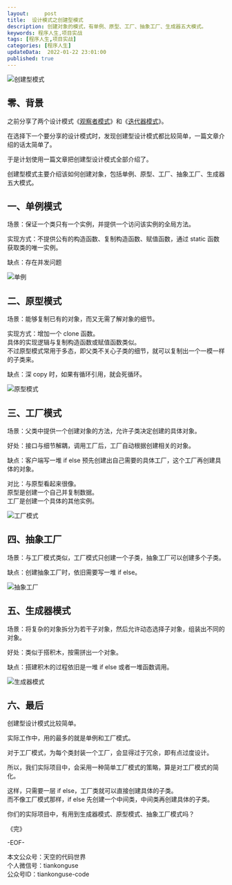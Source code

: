 ```yaml
---   
layout:     post  
title:  设计模式之创建型模式     
description: 创建对象的模式，有单例、原型、工厂、抽象工厂、生成器五大模式。  
keywords: 程序人生,项目实战  
tags: [程序人生,项目实战]    
categories: [程序人生]  
updateData:  2022-01-22 23:01:00  
published: true  
---  
```




![创建型模式](https://res2022.tiankonguse.com/images/2022/01/24/006.png) 


## 零、背景  


之前分享了两个设计模式《[观察者模式](https://mp.weixin.qq.com/s/jwjkkRQjQUoV49jQumViuw)》和《[迭代器模式](https://mp.weixin.qq.com/s/cRIzY0s-GDGxXnNRbLgk7A)》。  


在选择下一个要分享的设计模式时，发现创建型设计模式都比较简单，一篇文章介绍的话太简单了。  


于是计划使用一篇文章把创建型设计模式全部介绍了。  


创建型模式主要介绍该如何创建对象，包括单例、原型、工厂、抽象工厂、生成器五大模式。  


## 一、单例模式


场景：保证一个类只有一个实例，并提供一个访问该实例的全局方法。  


实现方式：不提供公有的构造函数、复制构造函数、赋值函数，通过 static 函数获取类的唯一实例。  


缺点：存在并发问题    


![单例](https://res2022.tiankonguse.com/images/2022/01/24/001.png)  

  


## 二、原型模式


场景：能够复制已有的对象，而又无需了解对象的细节。  


实现方式：增加一个 clone 函数。  
具体的实现逻辑与复制构造函数或赋值函数类似。  
不过原型模式常用于多态，即父类不关心子类的细节，就可以复制出一个一模一样的子类来。  


缺点：深 copy 时，如果有循环引用，就会死循环。  


![原型模式](https://res2022.tiankonguse.com/images/2022/01/24/002.png) 


## 三、工厂模式


场景：父类中提供一个创建对象的方法，允许子类决定创建的具体对象。  


好处：接口与细节解耦，调用工厂后，工厂自动根据创建相关的对象。  


缺点：客户端写一堆 if else  预先创建出自己需要的具体工厂，这个工厂再创建具体的对象。  
 

对比：与原型看起来很像。  
原型是创建一个自己并复制数据。  
工厂是创建一个具体的其他实例。  



![工厂模式](https://res2022.tiankonguse.com/images/2022/01/24/003.png) 


## 四、抽象工厂  


场景：与工厂模式类似，工厂模式只创建一个子类，抽象工厂可以创建多个子类。    


缺点：创建抽象工厂时，依旧需要写一堆 if else。   


![抽象工厂](https://res2022.tiankonguse.com/images/2022/01/24/004.png) 


## 五、生成器模式  


场景：将复杂的对象拆分为若干子对象，然后允许动态选择子对象，组装出不同的对象。  


好处：类似于搭积木，按需拼出一个对象。  


缺点：搭建积木的过程依旧是一堆 if else 或者一堆函数调用。  


![生成器模式](https://res2022.tiankonguse.com/images/2022/01/24/005.png) 


## 六、最后  


创建型设计模式比较简单。  


实际工作中，用的最多的就是单例和工厂模式。  


对于工厂模式，为每个类封装一个工厂，会显得过于冗余，即有点过度设计。  


所以，我们实际项目中，会采用一种简单工厂模式的策略，算是对工厂模式的简化。  


这样，只需要一层 if else，工厂类就可以直接创建具体的子类。  
而不像工厂模式那样，if else 先创建一个中间类，中间类再创建具体的子类。  



你们的实际项目中，有用到生成器模式、原型模式、抽象工厂模式吗？  



《完》  


-EOF-  



本文公众号：天空的代码世界  
个人微信号：tiankonguse  
公众号ID：tiankonguse-code  
  

